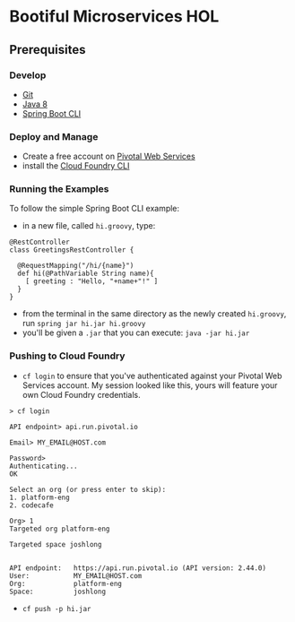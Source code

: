# Bootiful Microservices HOL

## Prerequisites

### Develop
- [Git](http://git-scm.com/downloads)
- [Java 8](http://www.oracle.com/technetwork/java/javase/downloads/jdk8-downloads-2133151.html)
- [Spring Boot CLI](http://docs.spring.io/spring-boot/docs/current/reference/htmlsingle/#getting-started-installing-the-cli)

### Deploy and Manage
- Create a free account on [Pivotal Web Services](http://run.pivotal.io/)
- install the [Cloud Foundry CLI](https://github.com/cloudfoundry/cli/releases)

### Running the Examples

To follow the simple Spring Boot CLI example:

- in a new file, called `hi.groovy`, type:

```
@RestController
class GreetingsRestController {

  @RequestMapping("/hi/{name}")
  def hi(@PathVariable String name){
    [ greeting : "Hello, "+name+"!" ]
  }
}
```
- from the terminal in the same directory as the newly created `hi.groovy`, run `spring jar hi.jar hi.groovy`
- you'll be given a `.jar` that you can execute: `java -jar hi.jar`

### Pushing to Cloud Foundry

- `cf login` to ensure that you've authenticated against your Pivotal Web Services account. My session looked like this, yours will feature your own Cloud Foundry credentials.
```
> cf login

API endpoint> api.run.pivotal.io

Email> MY_EMAIL@HOST.com

Password>
Authenticating...
OK

Select an org (or press enter to skip):
1. platform-eng
2. codecafe

Org> 1
Targeted org platform-eng

Targeted space joshlong


API endpoint:   https://api.run.pivotal.io (API version: 2.44.0)
User:           MY_EMAIL@HOST.com
Org:            platform-eng
Space:          joshlong

```
- `cf push -p hi.jar`
<!-- To run everything, be sure to run `mvn clean install` in the `bootiful-applications/demo`, and `bootiful-microservices` folder. There's a script in the root called `build-all.sh`. Run that. It may take some time, so get some coffee. You can run each module using `java -jar target/module.jar` where `module.jar` is the name of the compiled `.jar` in the `target` directory. Alternatively, you can use `mvn spring-boot:run` in each module.

### Conference Wi-Fi & You
If you're coming to a conference, you should run the `build-all.sh` script (or at least the `mvn` commands in the script) before coming to the conference to avoid the wrath of the conference wi-fi. Also, import `bootiful-application/demo/pom.xml` and `bootiful-microservices/pom.xml` into your favorite IDE before relying on conference wi-fi. And, lastly, I'd run `mvn spring-boot:run` at least once just to force Maven to download everything.
 -->
